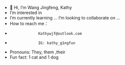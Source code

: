 - 👋 Hi, I’m Wang Jingfeng, Kathy
-  I’m interested in 
-  I’m currently learning ...
   I’m looking to collaborate on ...
-  How to reach me：
-                  Kathywjf@outlook.com
-                  IG: kathy_g1ngfun
-  Pronouns: They, them ,their
-  Fun fact: 1 cat and 1 dog

<!---
kathyjingfeng/kathyjingfeng is a ✨ special ✨ repository because its `README.md` (this file) appears on your GitHub profile.
You can click the Preview link to take a look at your changes.
--->

